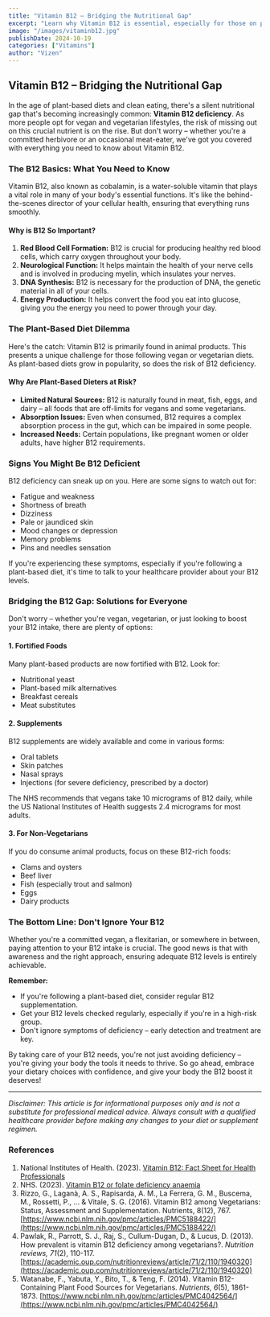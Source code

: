 ```yaml
---
title: "Vitamin B12 – Bridging the Nutritional Gap"
excerpt: "Learn why Vitamin B12 is essential, especially for those on plant-based diets, and discover how to ensure you're getting enough."
image: "/images/vitaminb12.jpg"
publishDate: 2024-10-19
categories: ["Vitamins"]
author: "Vizen"
---
```


## Vitamin B12 – Bridging the Nutritional Gap

In the age of plant-based diets and clean eating, there's a silent nutritional gap that's becoming increasingly common: **Vitamin B12 deficiency**. As more people opt for vegan and vegetarian lifestyles, the risk of missing out on this crucial nutrient is on the rise. But don't worry – whether you're a committed herbivore or an occasional meat-eater, we've got you covered with everything you need to know about Vitamin B12.

### The B12 Basics: What You Need to Know

Vitamin B12, also known as cobalamin, is a water-soluble vitamin that plays a vital role in many of your body's essential functions. It's like the behind-the-scenes director of your cellular health, ensuring that everything runs smoothly.

#### Why is B12 So Important?

1. **Red Blood Cell Formation:** B12 is crucial for producing healthy red blood cells, which carry oxygen throughout your body.
2. **Neurological Function:** It helps maintain the health of your nerve cells and is involved in producing myelin, which insulates your nerves.
3. **DNA Synthesis:** B12 is necessary for the production of DNA, the genetic material in all of your cells.
4. **Energy Production:** It helps convert the food you eat into glucose, giving you the energy you need to power through your day.

### The Plant-Based Diet Dilemma

Here's the catch: Vitamin B12 is primarily found in animal products. This presents a unique challenge for those following vegan or vegetarian diets. As plant-based diets grow in popularity, so does the risk of B12 deficiency.

#### Why Are Plant-Based Dieters at Risk?

- **Limited Natural Sources:** B12 is naturally found in meat, fish, eggs, and dairy – all foods that are off-limits for vegans and some vegetarians.
- **Absorption Issues:** Even when consumed, B12 requires a complex absorption process in the gut, which can be impaired in some people.
- **Increased Needs:** Certain populations, like pregnant women or older adults, have higher B12 requirements.

### Signs You Might Be B12 Deficient

B12 deficiency can sneak up on you. Here are some signs to watch out for:

- Fatigue and weakness
- Shortness of breath
- Dizziness
- Pale or jaundiced skin
- Mood changes or depression
- Memory problems
- Pins and needles sensation

If you're experiencing these symptoms, especially if you're following a plant-based diet, it's time to talk to your healthcare provider about your B12 levels.

### Bridging the B12 Gap: Solutions for Everyone

Don't worry – whether you're vegan, vegetarian, or just looking to boost your B12 intake, there are plenty of options:

#### 1. Fortified Foods

Many plant-based products are now fortified with B12. Look for:

- Nutritional yeast
- Plant-based milk alternatives
- Breakfast cereals
- Meat substitutes

#### 2. Supplements

B12 supplements are widely available and come in various forms:

- Oral tablets
- Skin patches
- Nasal sprays
- Injections (for severe deficiency, prescribed by a doctor)

The NHS recommends that vegans take 10 micrograms of B12 daily, while the US National Institutes of Health suggests 2.4 micrograms for most adults.

#### 3. For Non-Vegetarians

If you do consume animal products, focus on these B12-rich foods:

- Clams and oysters
- Beef liver
- Fish (especially trout and salmon)
- Eggs
- Dairy products

### The Bottom Line: Don't Ignore Your B12

Whether you're a committed vegan, a flexitarian, or somewhere in between, paying attention to your B12 intake is crucial. The good news is that with awareness and the right approach, ensuring adequate B12 levels is entirely achievable.

**Remember:**

- If you're following a plant-based diet, consider regular B12 supplementation.
- Get your B12 levels checked regularly, especially if you're in a high-risk group.
- Don't ignore symptoms of deficiency – early detection and treatment are key.

By taking care of your B12 needs, you're not just avoiding deficiency – you're giving your body the tools it needs to thrive. So go ahead, embrace your dietary choices with confidence, and give your body the B12 boost it deserves!

---

_Disclaimer: This article is for informational purposes only and is not a substitute for professional medical advice. Always consult with a qualified healthcare provider before making any changes to your diet or supplement regimen._

### References

1. National Institutes of Health. (2023). [Vitamin B12: Fact Sheet for Health Professionals](https://ods.od.nih.gov/factsheets/VitaminB12-HealthProfessional/)
2. NHS. (2023). [Vitamin B12 or folate deficiency anaemia](https://www.nhs.uk/conditions/vitamin-b12-or-folate-deficiency-anaemia/)
3. Rizzo, G., Laganà, A. S., Rapisarda, A. M., La Ferrera, G. M., Buscema, M., Rossetti, P., ... & Vitale, S. G. (2016). Vitamin B12 among Vegetarians: Status, Assessment and Supplementation. Nutrients, 8(12), 767. [https://www.ncbi.nlm.nih.gov/pmc/articles/PMC5188422/](https://www.ncbi.nlm.nih.gov/pmc/articles/PMC5188422/)
4. Pawlak, R., Parrott, S. J., Raj, S., Cullum-Dugan, D., & Lucus, D. (2013). How prevalent is vitamin B12 deficiency among vegetarians?. _Nutrition reviews, 71_(2), 110-117. [https://academic.oup.com/nutritionreviews/article/71/2/110/1940320](https://academic.oup.com/nutritionreviews/article/71/2/110/1940320)
5. Watanabe, F., Yabuta, Y., Bito, T., & Teng, F. (2014). Vitamin B12-Containing Plant Food Sources for Vegetarians. _Nutrients, 6_(5), 1861-1873. [https://www.ncbi.nlm.nih.gov/pmc/articles/PMC4042564/](https://www.ncbi.nlm.nih.gov/pmc/articles/PMC4042564/)

